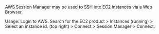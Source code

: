 AWS Session Manager may be used to SSH into EC2 instances via a Web Browser.

Usage:
Login to AWS. Search for the EC2 product > Instances (running) > Select an instance id. (top right) > Connect > Session Manager > Connect.